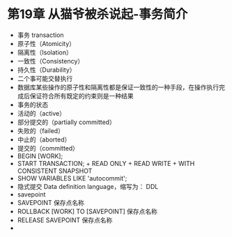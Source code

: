 # 第19章 从猫爷被杀说起-事务简介

- 事务 transaction
- 原子性（Atomicity）
- 隔离性（Isolation）
- 一致性（Consistency） 
- 持久性（Durability）
- 二个事可能交替执行
- 数据库某些操作的原子性和隔离性都是保证一致性的一种手段，在操作执行完成后保证符合所有既定的约束则是一种结果
- 事务的状态
- 活动的（active）
- 部分提交的（partially committed）
- 失败的（failed）
- 中止的（aborted）
- 提交的（committed）
- BEGIN [WORK];
- START TRANSACTION; + READ ONLY + READ WRITE + WITH CONSISTENT SNAPSHOT
- SHOW VARIABLES LIKE 'autocommit';
- 隐式提交 Data definition language，缩写为： DDL
- savepoint
- SAVEPOINT 保存点名称
- ROLLBACK [WORK] TO [SAVEPOINT] 保存点名称
- RELEASE SAVEPOINT 保存点名称
- 